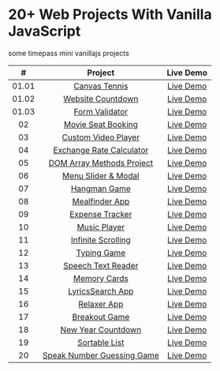 # 20+ Web Projects With Vanilla JavaScript

some timepass mini vanillajs projects

|  #  |            Project             | Live Demo |
| :-: | :----------------------------: | :-------: |
| 01.01  |       [Canvas Tennis](https://github.com/psharneja/vanilla-js/master/tennis)       | [Live Demo](https://psharneja.github.io/vanilla-js/tennis/index.html)  |
| 01.02  |       [Website Countdown](https://github.com/psharneja/vanilla-js/master/countdown)       | [Live Demo](https://psharneja.github.io/vanilla-js/countdown/index.html)  |
| 01.03  |       [Form Validator](https://github.com/psharneja/vanilla-js/master/form-validator)       | [Live Demo](https://psharneja.github.io/vanilla-js/form-validator/index.html)  |
| 02  |     [Movie Seat Booking](https://github.com/psharneja/vanilla-js/master/movie-seat)    | [Live Demo](https://psharneja.github.io/vanilla-js/movie-seat/index.html)  |
| 03  |    [Custom Video Player](https://github.com/psharneja/vanilla-js/master/video-player)     | [Live Demo](https://psharneja.github.io/vanilla-js/video-player/index.html)  |
| 04  |  [Exchange Rate Calculator](https://github.com/psharneja/vanilla-js/master/exchange-rate)  | [Live Demo](https://psharneja.github.io/vanilla-js/exchange-rate/index.html)  |
| 05  | [DOM Array Methods Project](https://github.com/psharneja/vanilla-js/master/dom-array-methods)  | [Live Demo](https://psharneja.github.io/vanilla-js/dom-array-methods/index.html)  |
| 06  |    [Menu Slider & Modal](https://github.com/psharneja/vanilla-js/master/modal-menu-slider)    | [Live Demo](https://psharneja.github.io/vanilla-js/modal-menu-slider/index.html)  |
| 07  |        [Hangman Game](https://github.com/psharneja/vanilla-js/master/hangman)       | [Live Demo](https://psharneja.github.io/vanilla-js/hangman/index.html)  |
| 08  |       [Mealfinder App](https://github.com/psharneja/vanilla-js/master/meal-finder)      | [Live Demo](https://psharneja.github.io/vanilla-js/meal-finder/index.html)  |
| 09  |      [Expense Tracker](https://github.com/psharneja/vanilla-js/master/expense-tracker)       | [Live Demo](https://psharneja.github.io/vanilla-js/expense-tracker/index.html)  |
| 10  |        [Music Player](https://github.com/psharneja/vanilla-js/master/music-player)       | [Live Demo](https://psharneja.github.io/vanilla-js/music-player/index.html)  |
| 11  |     [Infinite Scrolling](https://github.com/psharneja/vanilla-js/master/infinite-scroll-blog)     | [Live Demo](https://psharneja.github.io/vanilla-js/infinite-scroll-blog/index.html)  |
| 12  |        [Typing Game](https://github.com/psharneja/vanilla-js/master/typing-game)     | [Live Demo](https://psharneja.github.io/vanilla-js/typing-game/index.html)  |
| 13  |     [Speech Text Reader](https://github.com/psharneja/vanilla-js/master/speech-text-reader)    | [Live Demo](https://psharneja.github.io/vanilla-js/speech-text-reader/index.html)  |
| 14  |        [Memory Cards](https://github.com/psharneja/vanilla-js/master/memory-cards)     | [Live Demo](https://psharneja.github.io/vanilla-js/memory-cards/index.html)  |
| 15  |      [LyricsSearch App](https://github.com/psharneja/vanilla-js/master/lyrics-search)     | [Live Demo](https://psharneja.github.io/vanilla-js/lyrics-search/index.html)  |
| 16  |        [Relaxer App](https://github.com/psharneja/vanilla-js/master/relaxer-app)       | [Live Demo](https://psharneja.github.io/vanilla-js/relaxer-app/index.html)  |
| 17  |       [Breakout Game](https://github.com/psharneja/vanilla-js/master/breakout-game)       | [Live Demo](https://psharneja.github.io/vanilla-js/breakout-game/index.html)  |
| 18  |     [New Year Countdown](https://github.com/psharneja/vanilla-js/master/new-year-countdown)   | [Live Demo](https://psharneja.github.io/vanilla-js/new-year-countdown/index.html)  |
| 19  |       [Sortable List](https://github.com/psharneja/vanilla-js/master/sortable-list)       | [Live Demo](https://psharneja.github.io/vanilla-js/sortable-list/index.html)  |
| 20  | [Speak Number Guessing Game](https://github.com/psharneja/vanilla-js/master/speak-number-guess) | [Live Demo](https://psharneja.github.io/vanilla-js/speak-number-guess/index.html)  |


 